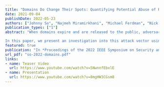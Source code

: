 ```yaml
---
title: "Domains Do Change Their Spots: Quantifying Potential Abuse of Residual Trust"
date: 2021-09-04
publishDate: 2022-05-23
authors: ["Johnny So", "Najmeh Miramirkhani", "Michael Ferdman", "Nick Nikiforakis"]
publication_types: ["1"]
abstract: "When domains expire and are released to the public, adversaries can re-register them with the hope of exploiting residual trust from clients that are unaware of the change in ownership. Because domain name resolution is integral to the web, possible clients run the gamut from humans browsing the web to automated and periodic processes such as system updates. For an adversary, this trivially yields access to an attack vector that can affect a multitude of diverse systems and devices. We reason that some domains which experience residual trust and are valuable from a security perspective are not valuable from a dropcatching perspective and, as such, can be re-registered by an adversary without participating in fiercely competitive auctions for expired domains. 

In this paper, we present an investigation into this attack vector using a top-down, opportunistic approach, as opposed to bottom-up approaches used by prior work that target specific systems and infrastructure. Throughout a one-month re-registration period, we identify potentially valuable dropped domains using a threshold of passive DNS resolutions, re-register, and deploy them with basic honeypot services. We then analyze the traffic to these domains to find instances of residual trust that can be exploited. Our honeypot services recorded, over a four-month period, 650,737,621 requests from 5,540,379 unique IP addresses situated in 22,744 different autonomous systems to the 201 re-registered domains. Although a majority of these domains may not pose significant security risks, we are most concerned with and thus focus our discussion on unusual domains which receive orders of magnitude more traffic and types of traffic that are significantly different from the other domains. These include domains which previously functioned as a torrent tracker, an API for a computer lab usage statistics service used by many universities, an API that was a point of contact for a common Android haptics library, security company DNS sinkhole servers, an Internet radio and music station, command-and-control servers for malware and potentially unwanted programs, and an email tracker. Our findings demonstrate that expired domains pose a real threat to the security of the Internet ecosystem and that adversaries with modest budgets can compromise a wide range of systems and services by merely registering previously-popular domains that were left to expire."
featured: true
publication: "In *Proceedings of the 2022 IEEE Symposium on Security and Privacy (S&P)*"
url_pdf: "so-2022-domains.pdf"
links:
- name: Teaser Video
  url: https://www.youtube.com/watch?v=5NwnnfEbxlE
- name: Presentation
  url: https://www.youtube.com/watch?v=8mgHW3CGsm8
---
```

